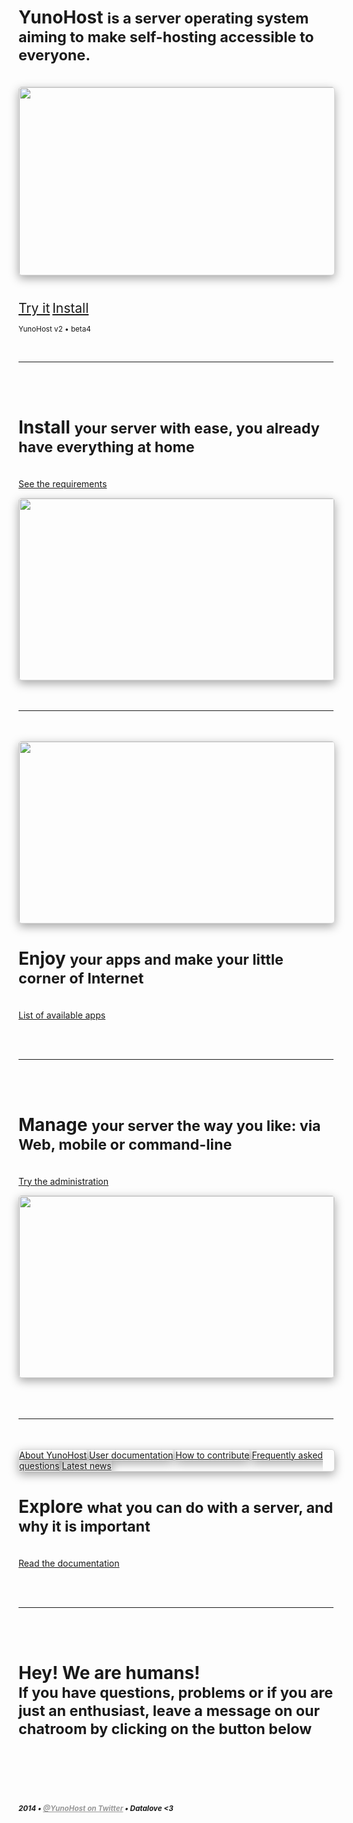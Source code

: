 <div class="teasing-part" style="
  display: none;
  background: #222;
  color: #eee; 
  position: absolute; 
  top: 0; 
  left: 0; 
  width: 100%;
  height: 100%;
  z-index: 1000;
  box-shadow: 0 5px 15px rgba(0,0,0,0.45);
  overflow: hidden">                                                                      

<div style="
  position: absolute;
  top: 7%;
  width: 100%;
  text-align: center;
  text-align: center">
<img src="https://yunohost.org/images/ynh_logo_white.png" width="100"/>
</div>

<a href="https://github.com/YunoHost" target="_blank">
<img style="position: absolute; top: 0; right: 0; border: 0;" src="https://yunohost.org/images/github_ribbon.png" alt="Fork me on GitHub" data-canonical-src="https://yunohost.org/images/github_ribbon.png">
</a>

<br />

<div style="
  position: absolute; 
  top: 27%; 
  width: 100%; 
  text-align: center; 
  font-weight: bold; 
  margin: 50px auto 0">
<p style="font-size: 3em; margin-bottom: 4%">
<span class="yolo 1" style="color: #FF3399;">Self-hosting for you, mom</span>
<span class="yolo 2" style="color: #6699FF;">Haters gonna host</span>
<span class="yolo 3" style="color: #66FF33;">I host myself, b*tches</span>
<span class="yolo 4" style="color: #00FFCC;">Go host yourself !</span>
<span class="yolo 5" style="color: #FF5050;">Get off of my cloud</span>
<span class="yolo 6" style="color: #FF0066;">Host me I'm famous</span>
<span class="yolo 7" style="color: #3366FF;">Try Internet</span>
<span class="yolo 8" style="color: #FFFFFF;">How I met your server</span>
<span class="yolo 9" style="color: #CC66FF;">sudo internet</span>
<span class="yolo 10" style="color: #FF6600;">data@home</span>
<span class="yolo 11" style="color: #FF3399;">datalove <3</span>
<span class="yolo 12" style="color: #6699FF;">I can haz server?</span>
<span class="yolo 13" style="color: #FF5050;">dude, Y U NO Host?!</span>
<span class="yolo 14" style="color: #66FF33;">Keep calm and host yourself</span>
</p>
<button class="btn btn-primary btn-lg btn-block yolobtn"  style="
  min-width: 200px; 
  width: 20%; 
  margin: 0 auto;
  color: #222;
  font-size: 1.6em">What ?</button>
</div>


<br />

<div class="text-center hidden-xs" style="
  width: 100%;
  position: absolute; 
  top: 90%;
  text-align: center;">
<a style="color: #777" href="/whatsyunohost">About</a> <span class="colored-bar">•</span> <a style="color: #777" href="http://news.yunohost.org" target="_blank">Latest news</a> <span class="colored-bar">•</span> <a style="color: #777" href="/docs">Documentation</a>
</div>

</div>

<div class="boring-part">

<h1>YunoHost <small>is a server operating system aiming to make self-hosting accessible to everyone.</small></h1>

<br />

<div style="
  width: 100%; 
  max-height: 300px; 
  overflow: hidden; 
  border-radius: 5px; 
  border: 1px solid rgba(0,0,0,0.15); 
  box-shadow: 0 5px 15px rgba(0,0,0,0.35);">

<img style="width: 100%; min-width: 580px;" src="https://yunohost.org/images/home_panel.jpg" />
</div>


<div class="text-center" style="
  width: auto; 
  min-width: 150px; 
  margin: 40px auto 0;">
<a class="btn btn-primary btn-lg"  style="min-width: 150px; font-size: 1.5em;margin-bottom:0.5em;" href="/try">Try it</a> <a class="btn btn-success btn-lg" style="min-width: 150px; font-size: 1.5em;margin-bottom:0.5em;" href="/install">Install</a>
<p class="text-muted text-center"><small>YunoHost v2 • beta4</small></p>
</div>

<br />

<hr />

<br />
<br />

<div class="row">
<div class="col-md-7">
<h1>Install <small>your server with ease, you already have everything at home</small></h1>
<p><br /><a href="/install">See the requirements</a></p>
</div>
<div class="col-md-4">
<div style="
  width: 100%; 
  max-height: 290px; 
  overflow: hidden; 
  border-radius: 5px; 
  border: 1px solid rgba(0,0,0,0.15); 
  box-shadow: 0 5px 15px rgba(0,0,0,0.35);">

<img style="width: 100%; min-width: 320px; max-width: 635px" src="https://yunohost.org/images/home_install.png" />
</div>
</div>
</div>


<div class="clearfix"></div>
<br />
<br />
<hr />
<br />
<br />

<div class="row">
<div class="col-md-4">
<div style="
  width: 100%; 
  max-height: 290px; 
  overflow: hidden; 
  border-radius: 5px; 
  border: 1px solid rgba(0,0,0,0.15); 
  box-shadow: 0 5px 15px rgba(0,0,0,0.35);">

<img style="width: 100%; min-width: 580px; max-width: 635px" src="https://yunohost.org/images/home_enjoy.jpg" />
</div>
</div>

<div class="col-md-7 text-right">
<h1>Enjoy <small>your apps and make your little corner of Internet</small></h1>
<p><br /><a href="/apps">List of available apps</a></p>
</div>
</div>

<div class="clearfix"></div>

<br />
<br />
<hr />
<br />
<br />

<div class="row">
<div class="col-md-7">
<h1>Manage <small>your server the way you like: via Web, mobile or command-line</small></h1>
<p><br /><a href="/try">Try the administration</a></p>
</div>
<div class="col-md-4">
<div style="
  width: 100%; 
  max-height: 290px; 
  overflow: hidden; 
  border-radius: 5px; 
  border: 1px solid rgba(0,0,0,0.15); 
  box-shadow: 0 5px 15px rgba(0,0,0,0.35);">

<img style="width: 100%; min-width: 310px; max-width: 635px" src="https://yunohost.org/images/home_manage.jpg" />
</div>
</div>
</div>


<div class="clearfix"></div>
<br />
<br />
<br />
<hr />
<br />
<br />

<div class="row">
<div class="col-md-4">
<div style="
  width: 100%; 
  max-height: 290px; 
  overflow: hidden; 
  border-radius: 5px; 
  border: 1px solid rgba(0,0,0,0.15);
  box-shadow: 0 5px 15px rgba(0,0,0,0.35);">
<a class="btn btn-lg btn-block btn-primary" style="box-shadow: 0 5px 15px rgba(0,0,0,0.35);" href="/whatsyunohost">About YunoHost</a>
<a class="btn btn-lg btn-block btn-info" style="box-shadow: 0 5px 15px rgba(0,0,0,0.35);" href="/userdoc">User documentation</a>
<a class="btn btn-lg btn-block btn-success" style="box-shadow: 0 5px 15px rgba(0,0,0,0.35);" href="/contribute">How to contribute</a>
<a class="btn btn-lg btn-block btn-warning" style="box-shadow: 0 5px 15px rgba(0,0,0,0.35);" href="https://ask.yunohost.org/" target="_blank">Frequently asked questions</a>
<a class="btn btn-lg btn-block btn-danger" style="box-shadow: 0 5px 15px rgba(0,0,0,0.35);" href="http://news.yunohost.org">Latest news</a>
</div>
</div>

<div class="col-md-7 text-right">
<h1>Explore <small>what you can do with a server, and why it is important</small></h1>
<p><br /><a href="/docs">Read the documentation</a></p>
</div>
</div>

<div class="clearfix"></div>

<br />
<br />
<hr />
<br />
<br />

<div class="text-center">
<h1>Hey! We are humans!<br /><small> If you have questions, problems or if you are just an enthusiast, leave a message on our chatroom by clicking on the button below &nbsp;<span class="glyphicon glyphicon-share-alt"></span> </small></h1>
</div>

<br />
<br />
<br />
<br />

<div class="text-center">
<!--<img style="width: 100px" src="http://pix.toile-libre.org/upload/original/1386012810.png" />-->
<h5><small>2014 • <a href="https://twitter.com/yunohost" style="color:#999">@YunoHost on Twitter</a> • Datalove <3</small></h5>
</div>

</div>

<script type="text/javascript">
    jQuery('.teasing-part').css({
        marginTop: '0',
        display: 'block'
    });
    jQuery('.boring-part').css({
        marginTop: jQuery(window).height() + 100
    });
    jQuery( window ).resize(function() {
        jQuery('.boring-part').css({
            marginTop: jQuery('.teasing-part').height() + 100
        });
    });
    jQuery('.yolo').hide();
    randomNumber = Math.floor((Math.random()*jQuery('.yolo').length)+1);
    color = jQuery('.yolo.' + randomNumber).css('color');
    jQuery('.yolo.' + randomNumber).fadeIn();
    document.title = jQuery('.yolo.' + randomNumber).text();
    jQuery('.colored-bar').css({
      color: color,
      fontWeight: 'bold',
      padding: '1%'
    });
    jQuery('.yolobtn').css({
      background: color,
      borderColor: color
    }).on('click', function() {
      jQuery('html, body').animate({
        scrollTop: jQuery(window).height() + 80
      }, 500);
    });
    $(".actions").css('opacity', 0);
    jQuery.ajaxSetup({cache: false});
    jQuery.getScript('https://'+ location.host +'/mini/javascripts/mini.js', function() {
        HOST_BOSH = 'https://'+ location.host +'/http-bind/';
        JappixMini.launch({
            connection: {
              domain: 'anonymous.yunohost.org'
            },

            application: {
              network: {
                autoconnect: false
              },

              interface: {
                showpane: true,
                animate: true
              },

              groupchat: {
                open: ['support@conference.yunohost.org']
              }
            }
        });
    });
</script>